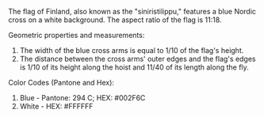 The flag of Finland, also known as the "siniristilippu," features a blue Nordic cross on a white background. The aspect ratio of the flag is 11:18.

Geometric properties and measurements:
1. The width of the blue cross arms is equal to 1/10 of the flag's height.
2. The distance between the cross arms' outer edges and the flag's edges is 1/10 of its height along the hoist and 11/40 of its length along the fly.

Color Codes (Pantone and Hex):
1. Blue - Pantone: 294 C; HEX: #002F6C
2. White - HEX: #FFFFFF